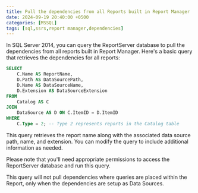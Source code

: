 ```yaml
---
title: Pull the dependencies from all Reports built in Report Manager
date: 2024-09-19 20:40:00 +0500
categories: [MSSQL]
tags: [sql,ssrs,report manager,dependencies]
---
```

In SQL Server 2014, you can query the ReportServer database to pull the dependencies from all reports built in Report Manager. Here's a basic query that retrieves the dependencies for all reports:

```sql
SELECT 
    C.Name AS ReportName,
    D.Path AS DataSourcePath,
    D.Name AS DataSourceName,
    D.Extension AS DataSourceExtension
FROM 
    Catalog AS C
JOIN 
    DataSource AS D ON C.ItemID = D.ItemID
WHERE 
    C.Type = 2; -- Type 2 represents reports in the Catalog table
```

This query retrieves the report name along with the associated data source path, name, and extension. You can modify the query to include additional information as needed.

Please note that you'll need appropriate permissions to access the ReportServer database and run this query.

This query will not pull dependencies where queries are placed within the Report, only when the dependencies are setup as Data Sources.